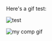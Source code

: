 Here's a gif test:

![test](https://giphy.com/embed/kZKCcgfIFeZwYAfpmv)


![my comp gif](https://media.giphy.com/media/dypFdllWhBuTl5yb6z/giphy.gif)


